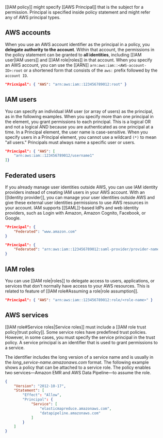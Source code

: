 [[IAM policy]] might specify [[AWS Principal]] that is the subject for a permission. Principal is specified inside policy statement and might refer any of AWS principal types.

## AWS accounts

When you use an AWS account identifier as the principal in a policy, you **delegate authority to the account**. Within that account, the permissions in the policy statement can be granted to **all identities**, including [[IAM user|IAM users]] and [[IAM role|roles]] in that account. When you specify an AWS account, you can use the [[ARN]] `arn:aws:iam::<AWS-account-ID>:root` or a shortened form that consists of the `aws:` prefix followed by the `account ID`.

```json
"Pricnipal": { "AWS": "arn:aws:iam::123456789012:root" }
```

## IAM users

You can specify an individual IAM user (or array of users) as the principal, as in the following examples. When you specify more than one principal in the element, you grant permissions to each principal. This is a logical OR and not a logical AND because you are authenticated as one principal at a time. In a Principal element, the user name is case-sensitive. When you specify users in a Principal element, you cannot use a wildcard `(*)` to mean "all users." Principals must always name a specific user or users.

```json
"Principal": { "AWS": [
	"arn:aws:iam::123456789012/username1"
]}
```

## Federated users

If you already manage user identities outside AWS, you can use IAM identity providers instead of creating IAM users in your AWS account. With an [[Identity provider]], you can manage your user identities outside AWS and give these external user identities permissions to use AWS resources in your account. IAM supports [[SAML]]-based IdPs and web identity providers, such as Login with Amazon, Amazon Cognito, Facebook, or Google.

```json
"Principal": { 
	"Federated": "www.amazon.com" 
}

"Principal": { 
	"Federated": "arn:aws:iam::123456789012:saml-provider/provider-name" 
}
```

## IAM roles

You can use [[IAM role|roles]] to delegate access to users, applications, or services that don't normally have access to your AWS resources. This is related to feature of [[IAM role#Assuming a role|role assumption]].

```json
"Principal": { "AWS": "arn:aws:iam::123456789012:role/<role-name>" }
```

## AWS services

[[IAM role#Service roles|Service roles]] must include a [[IAM role trust policy|trust policy]]. Some service roles have predefined trust policies. However, in some cases, you must specify the service principal in the trust policy. A service principal is an identifier that is used to grant permissions to a service.

The identifier includes the long version of a service name and is usually in the _long_service-name.amazonaws.com_ format. The following example shows a policy that can be attached to a service role. The policy enables two services—Amazon EMR and AWS Data Pipeline—to assume the role.

```json
{
	"Version": "2012-10-17",
	"Statement": [
		"Effect": "Allow",
		"Principal": {
			"Service": [
				"elasticmapreduce.amazonaws.com",
				"datapipeline.amazonaws.com"
			]
		}
	]
}
```